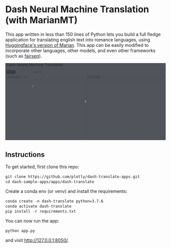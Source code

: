 # Dash Neural Machine Translation (with MarianMT)

This app written in less than 150 lines of Python lets you build a full fledge application for translating english text into romance languages, using [Huggingface's version of Marian](https://huggingface.co/transformers/model_doc/marian.html). This app can be easily modified to incorporate other languages, other models, and even other frameworks (such as [fairseq](https://github.com/pytorch/fairseq)).

![demo](demo.gif)

## Instructions

To get started, first clone this repo:
```
git clone https://github.com/plotly/dash-translate-apps.git
cd dash-sample-apps/apps/dash-translate
```

Create a conda env (or venv) and install the requirements:
```
conda create -n dash-translate python=3.7.6
conda activate dash-translate
pip install -r requirements.txt
```

You can now run the app:
```
python app.py
```

and visit http://127.0.0.1:8050/.